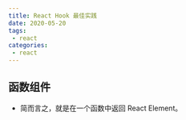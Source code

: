 ```yaml
---
title: React Hook 最佳实践
date: 2020-05-20
tags:
 - react
categories:
 - react
---
```



## 函数组件
- 简而言之，就是在一个函数中返回 React Element。